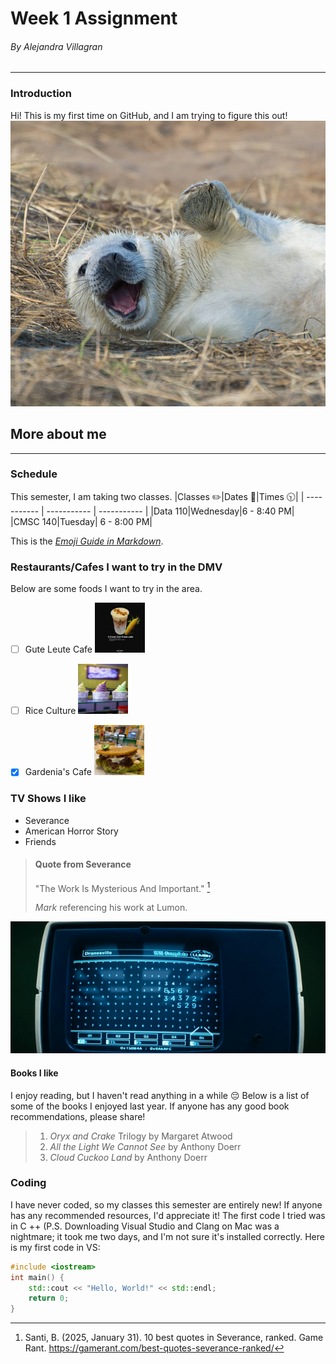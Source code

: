 # Week 1 Assignment 
###### By Alejandra Villagran
--- 
### Introduction 
Hi! This is my first time on GitHub, and I am trying to figure this out!
[![Click the link](Images/Sealwaving.jpg)](https://www.nationalgeographic.com/animals/mammals/facts/seals-pinnipeds-walruses-sea-lions#:~:text=Seals%20range%20greatly%20in%20size,%2C%20100%2Dpound%20Baikal%20seal.&text=While%20there%20are%20many%20differences,fin%2Dfooted%22%20in%20Latin.)

## More about me 
----

### Schedule
This semester, I am taking two classes.
|Classes :pencil2:|Dates :calendar:|Times 🕥|
| ----------- | ----------- | ----------- |
|Data 110|Wednesday|6 - 8:40 PM|
|CMSC 140|Tuesday| 6 - 8:00 PM|

This is the *[Emoji Guide in Markdown](https://gist.github.com/rxaviers/7360908)*.

### Restaurants/Cafes I want to try in the DMV 
Below are some foods I want to try in the area. 
- [ ] Gute Leute Cafe <img src="Images/IMG_3391.jpg" alt="placeholder" width="80" height="80">
- [ ] Rice Culture <img src="Images/Icecream.jpg" width="80" height="80">
- [X] Gardenia's Cafe <img src="Images/Gardeniascafe.jpg" width="80" height="80">


### TV Shows I like 
- Severance
- American Horror Story
- Friends

> #### Quote from Severance 
>
>  "The Work Is Mysterious And Important." [^1]
> [^1]:Santi, B. (2025, January 31). 10 best quotes in Severance, ranked. Game Rant. https://gamerant.com/best-quotes-severance-ranked/ 
> 
>  *Mark* referencing his work at Lumon.

![Mark](Images/severance-numbers-file.gif) 

#### Books I like
I enjoy reading, but I haven't read anything in a while :pensive: Below is a list of some of the books I enjoyed last year. If anyone has any good book recommendations, please share! 
>1. *Oryx and Crake* Trilogy by Margaret Atwood 
>2. *All the Light We Cannot See* by Anthony Doerr
>3. *Cloud Cuckoo Land* by Anthony Doerr


### Coding 
I have never coded, so my classes this semester are entirely new! If anyone has any recommended resources, I'd appreciate it! The first code I tried was in C ++ (P.S. Downloading Visual Studio and Clang on Mac was a nightmare; it took me two days, and I'm not sure it's installed correctly. Here is my first code in VS: 
```C++
#include <iostream>
int main() {
    std::cout << "Hello, World!" << std::endl;
    return 0;
}
```



